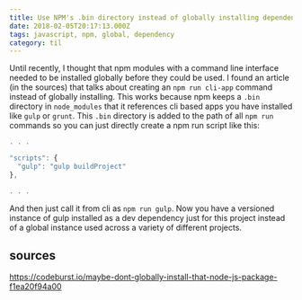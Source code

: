 ```yaml
---
title: Use NPM's .bin directory instead of globally installing dependencies
date: 2018-02-05T20:17:13.000Z
tags: javascript, npm, global, dependency
category: til
---
```


Until recently, I thought that npm modules with a command line interface needed to be installed globally before they could be used. I found an article (in the sources) that talks about creating an `npm run cli-app` command instead of globally installing. This works because npm keeps a `.bin` directory in `node_modules` that it references cli based apps you have installed like `gulp` or `grunt`. This `.bin` directory is added to the path of all `npm run` commands so you can just directly create a npm run script like this:

```javascript
. . .

"scripts": {
  "gulp": "gulp buildProject"
},

. . .
```

And then just call it from cli as `npm run gulp`. Now you have a versioned instance of gulp installed as a dev dependency just for this project instead of a global instance used across a variety of different projects.

## sources

https://codeburst.io/maybe-dont-globally-install-that-node-js-package-f1ea20f94a00
